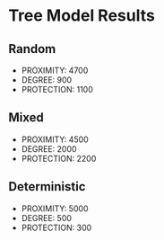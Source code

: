 # Tree Model Results

## Random

* PROXIMITY: 4700
* DEGREE: 900
* PROTECTION: 1100

## Mixed

* PROXIMITY: 4500
* DEGREE: 2000
* PROTECTION: 2200

## Deterministic

* PROXIMITY: 5000
* DEGREE: 500
* PROTECTION: 300


